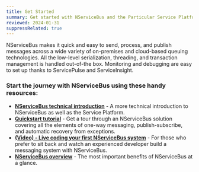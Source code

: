 ```yaml
---
title: Get Started
summary: Get started with NServiceBus and the Particular Service Platform with this list of introductory resources.
reviewed: 2024-01-31
suppressRelated: true
---
```


NServiceBus makes it quick and easy to send, process, and publish messages across a wide variety of on-premises and cloud-based queuing technologies. All the low-level serialization, threading, and transaction management is handled out-of-the box. Monitoring and debugging are easy to set up thanks to ServicePulse and ServiceInsight.

### Start the journey with NServiceBus using these handy resources:

* **[NServiceBus technical introduction](/nservicebus/)** - A more technical introduction to NServiceBus as well as the Service Platform.
* **[Quickstart tutorial](/tutorials/quickstart/)** - Get a tour through an NServiceBus solution covering all the elements of one-way messaging, publish-subscribe, and automatic recovery from exceptions.
* **[(Video) - Live coding your first NServiceBus system](https://particular.net/webinars/live-coding-your-first-nservicebus-system)** - For those who prefer to sit back and watch an experienced developer build a messaging system with NServiceBus.
* **[NServiceBus overview](https://particular.net/nservicebus)** - The most important benefits of NServiceBus at a glance.